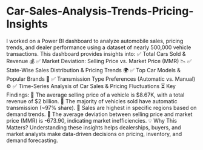 # Car-Sales-Analysis-Trends-Pricing-Insights

I worked on a Power BI dashboard to analyze automobile sales, pricing trends, and dealer performance using a dataset of nearly 500,000 vehicle transactions. This dashboard provides insights into:
✅ Total Cars Sold & Revenue 💰
✅ Market Deviation: Selling Price vs. Market Price (MMR) 📉
✅ State-Wise Sales Distribution & Pricing Trends 🌍
✅ Top Car Models & Popular Brands 🚗
✅ Transmission Type Preferences (Automatic vs. Manual) ⚙️
✅ Time-Series Analysis of Car Sales & Pricing Fluctuations ⏳
Key Findings:
📌 The average selling price of a vehicle is $8.67K, with a total revenue of $2 billion.
📌 The majority of vehicles sold have automatic transmission (~97% share).
📌 Sales are highest in specific regions based on demand trends.
📌 The average deviation between selling price and market price (MMR) is -673.90, indicating market inefficiencies.
💡 Why This Matters?
Understanding these insights helps dealerships, buyers, and market analysts make data-driven decisions on pricing, inventory, and demand forecasting.
